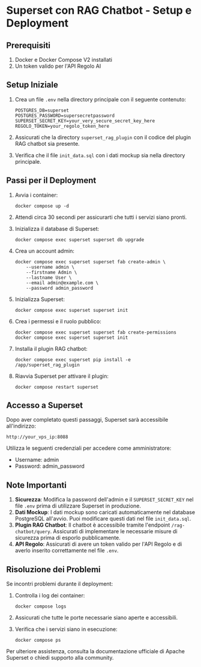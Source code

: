 # Superset con RAG Chatbot - Setup e Deployment

## Prerequisiti

1. Docker e Docker Compose V2 installati
2. Un token valido per l'API Regolo AI

## Setup Iniziale

1. Crea un file `.env` nella directory principale con il seguente contenuto:

   ```
   POSTGRES_DB=superset
   POSTGRES_PASSWORD=supersecretpassword
   SUPERSET_SECRET_KEY=your_very_secure_secret_key_here
   REGOLO_TOKEN=your_regolo_token_here
   ```

2. Assicurati che la directory `superset_rag_plugin` con il codice del plugin RAG chatbot sia presente.

3. Verifica che il file `init_data.sql` con i dati mockup sia nella directory principale.

## Passi per il Deployment

1. Avvia i container:
   ```
   docker compose up -d
   ```

2. Attendi circa 30 secondi per assicurarti che tutti i servizi siano pronti.

3. Inizializza il database di Superset:
   ```
   docker compose exec superset superset db upgrade
   ```

4. Crea un account admin:
   ```
   docker compose exec superset superset fab create-admin \
       --username admin \
       --firstname Admin \
       --lastname User \
       --email admin@example.com \
       --password admin_password
   ```

5. Inizializza Superset:
   ```
   docker compose exec superset superset init
   ```

6. Crea i permessi e il ruolo pubblico:
   ```
   docker compose exec superset superset fab create-permissions
   docker compose exec superset superset init
   ```

7. Installa il plugin RAG chatbot:
   ```
   docker compose exec superset pip install -e /app/superset_rag_plugin
   ```

8. Riavvia Superset per attivare il plugin:
   ```
   docker compose restart superset
   ```

## Accesso a Superset

Dopo aver completato questi passaggi, Superset sarà accessibile all'indirizzo:

```
http://your_vps_ip:8088
```

Utilizza le seguenti credenziali per accedere come amministratore:
- Username: admin
- Password: admin_password

## Note Importanti

1. **Sicurezza**: Modifica la password dell'admin e il `SUPERSET_SECRET_KEY` nel file `.env` prima di utilizzare Superset in produzione.
2. **Dati Mockup**: I dati mockup sono caricati automaticamente nel database PostgreSQL all'avvio. Puoi modificare questi dati nel file `init_data.sql`.
3. **Plugin RAG Chatbot**: Il chatbot è accessibile tramite l'endpoint `/rag-chatbot/query`. Assicurati di implementare le necessarie misure di sicurezza prima di esporlo pubblicamente.
4. **API Regolo**: Assicurati di avere un token valido per l'API Regolo e di averlo inserito correttamente nel file `.env`.

## Risoluzione dei Problemi

Se incontri problemi durante il deployment:

1. Controlla i log dei container:
   ```
   docker compose logs
   ```

2. Assicurati che tutte le porte necessarie siano aperte e accessibili.

3. Verifica che i servizi siano in esecuzione:
   ```
   docker compose ps
   ```

Per ulteriore assistenza, consulta la documentazione ufficiale di Apache Superset o chiedi supporto alla community.

